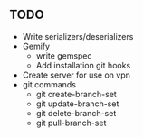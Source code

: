 ## TODO
- Write serializers/deserializers
- Gemify
  - write gemspec
  - Add installation git hooks
- Create server for use on vpn
- git commands
  - git create-branch-set
  - git update-branch-set
  - git delete-branch-set
  - git pull-branch-set
